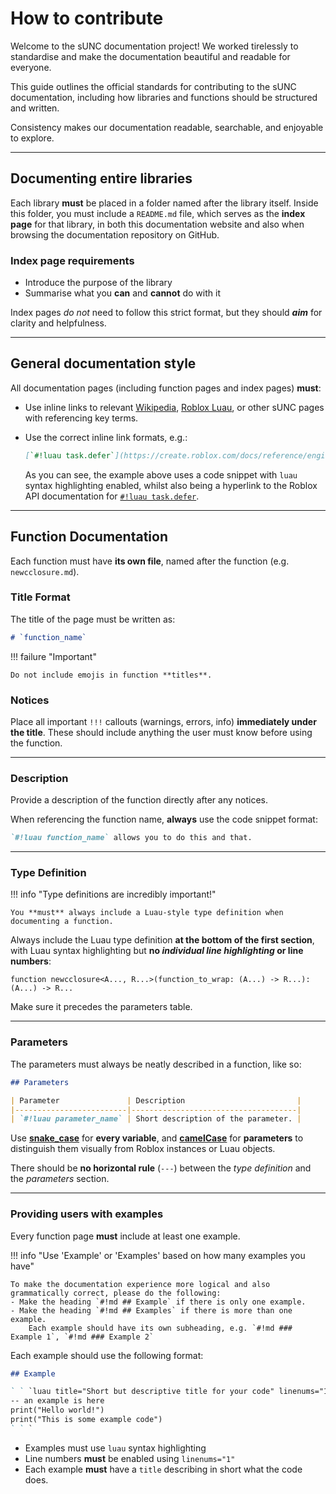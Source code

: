 # How to contribute

Welcome to the sUNC documentation project! We worked tirelessly to standardise and make the documentation beautiful and readable for everyone.

This guide outlines the official standards for contributing to the sUNC documentation, including how libraries and functions should be structured and written.

Consistency makes our documentation readable, searchable, and enjoyable to explore.

---

## Documenting entire libraries

Each library **must** be placed in a folder named after the library itself. Inside this folder, you must include a `README.md` file, which serves as the **index page** for that library, in both this documentation website and also when browsing the documentation repository on GitHub.

### Index page requirements

- Introduce the purpose of the library
- Summarise what you **can** and **cannot** do with it

Index pages *do not* need to follow this strict format, but they should ***aim*** for clarity and helpfulness.

---

## General documentation style

All documentation pages (including function pages and index pages) **must**:

- Use inline links to relevant [Wikipedia](https://wikipedia.org), [Roblox Luau](https://create.roblox.com/docs), or other sUNC pages with referencing key terms.
- Use the correct inline link formats, e.g.:

    ```md
    [`#!luau task.defer`](https://create.roblox.com/docs/reference/engine/libraries/task#defer)
    ```

    As you can see, the example above uses a code snippet with `luau` syntax highlighting enabled, whilst also being a hyperlink to the Roblox API documentation for [`#!luau task.defer`](https://create.roblox.com/docs/reference/engine/libraries/task#defer).

---

## Function Documentation

Each function must have **its own file**, named after the function (e.g. `newcclosure.md`).

### Title Format

The title of the page must be written as:

```md
# `function_name`
```

!!! failure "Important"

    Do not include emojis in function **titles**.

### Notices

Place all important `!!!` callouts (warnings, errors, info) **immediately under the title**. These should include anything the user must know before using the function.

---

### Description

Provide a description of the function directly after any notices.

When referencing the function name, **always** use the code snippet format:

```md
`#!luau function_name` allows you to do this and that.
```

---

### Type Definition

!!! info "Type definitions are incredibly important!"

    You **must** always include a Luau-style type definition when documenting a function.

Always include the Luau type definition **at the bottom of the first section**, with Luau syntax highlighting but **no *individual line highlighting* or line numbers**:

```luau
function newcclosure<A..., R...>(function_to_wrap: (A...) -> R...): (A...) -> R...
```

Make sure it precedes the parameters table.

---

### Parameters

The parameters must always be neatly described in a function, like so:

```md
## Parameters

| Parameter               | Description                         |
|-------------------------|-------------------------------------|
| `#!luau parameter_name` | Short description of the parameter. |
```

Use [**snake_case**](https://en.wikipedia.org/wiki/Snake_case) for **every variable**, and [**camelCase**](https://en.wikipedia.org/wiki/Camel_case) for **parameters** to distinguish them visually from Roblox instances or Luau objects.

There should be **no horizontal rule** (`---`) between the *type definition* and the *parameters* section.

---

### Providing users with examples

Every function page **must** include at least one example.

!!! info "Use 'Example' or 'Examples' based on how many examples you have"

    To make the documentation experience more logical and also grammatically correct, please do the following:
    - Make the heading `#!md ## Example` if there is only one example.
    - Make the heading `#!md ## Examples` if there is more than one example.
        Each example should have its own subheading, e.g. `#!md ### Example 1`, `#!md ### Example 2`

Each example should use the following format:

```md
## Example

` ` `luau title="Short but descriptive title for your code" linenums="1"
-- an example is here
print("Hello world!")
print("This is some example code")
` ` `

```

- Examples must use `luau` syntax highlighting
- Line numbers **must** be enabled using `linenums="1"`
- Each example **must** have a `title` describing in short what the code does.